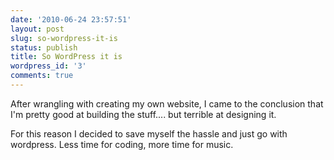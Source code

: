 ```yaml
---
date: '2010-06-24 23:57:51'
layout: post
slug: so-wordpress-it-is
status: publish
title: So WordPress it is
wordpress_id: '3'
comments: true
---
```


After wrangling with creating my own website, I came to the conclusion that I'm pretty good at building the stuff.... but terrible at designing it.

For this reason I decided to save myself the hassle and just go with wordpress. Less time for coding, more time for music.
